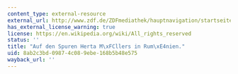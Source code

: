 ```yaml
---
content_type: external-resource
external_url: http://www.zdf.de/ZDFmediathek/hauptnavigation/startseite#/beitrag/video/921524/Auf-den-Spuren-Herta-M%C3%BCllers-in-Rum%C3%A4nien
has_external_license_warning: true
license: https://en.wikipedia.org/wiki/All_rights_reserved
status: ''
title: "Auf den Spuren Herta M\xFCllers in Rum\xE4nien."
uid: 8ab2c3bd-0987-4c08-9ebe-168b5b48e575
wayback_url: ''
---
```


